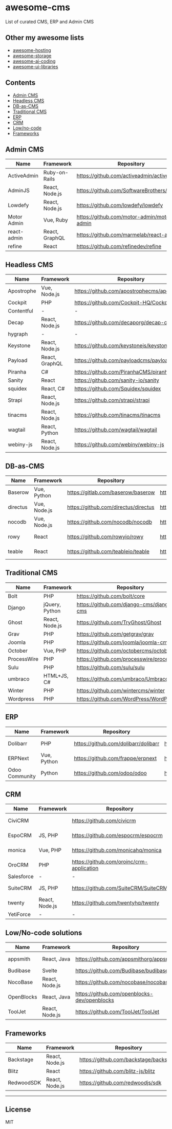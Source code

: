 # awesome-cms

List of curated CMS, ERP and Admin CMS

## Other my awesome lists

- [awesome-hosting](https://github.com/dalisoft/awesome-hosting)
- [awesome-storage](https://github.com/dalisoft/awesome-storage)
- [awesome-ai-coding](https://github.com/dalisoft/awesome-ai-coding)
- [awesome-ui-libraries](https://github.com/dalisoft/awesome-ui-libraries)

## Contents

- [Admin CMS](#admin-cms)
- [Headless CMS](#headless-cms)
- [DB-as-CMS](#db-as-cms)
- [Traditional CMS](#traditional-cms)
- [ERP](#erp)
- [CRM](#crm)
- [Low/no-code](#lowno-code-solutions)
- [Frameworks](#frameworks)

## Admin CMS

| Name        | Framework      | Repository                                    | Website                            | MCP | License  |
| ----------- | -------------- | --------------------------------------------- | ---------------------------------- | --- | -------- |
| ActiveAdmin | Ruby-on-Rails  | <https://github.com/activeadmin/activeadmin>  | <https://activeadmin.info>         | -   | MIT      |
| AdminJS     | React, Node.js | <https://github.com/SoftwareBrothers/adminjs> | <https://adminjs.co>               | -   | MIT      |
| Lowdefy     | React, Node.js | <https://github.com/lowdefy/lowdefy>          | <https://lowdefy.com>              | -   | BUSL-1.1 |
| Motor Admin | Vue, Ruby      | <https://github.com/motor-admin/motor-admin>  | <https://www.getmotoradmin.com>    | -   | AGPL-3.0 |
| react-admin | React, GraphQL | <https://github.com/marmelab/react-admin>     | <https://marmelab.com/react-admin> | -   | MIT      |
| refine      | React          | <https://github.com/refinedev/refine>         | <https://refine.dev>               | -   | MIT      |

## Headless CMS

| Name       | Framework      | Repository                                    | Website                      | MCP                                                        | License      |
| ---------- | -------------- | --------------------------------------------- | ---------------------------- | ---------------------------------------------------------- | ------------ |
| Apostrophe | Vue, Node.js   | <https://github.com/apostrophecms/apostrophe> | <https://apostrophecms.com>  | -                                                          | MIT\*        |
| Cockpit    | PHP            | <https://github.com/Cockpit-HQ/Cockpit>       | <https://getcockpit.com>     | -                                                          | MIT          |
| Contentful | -              | -                                             | <https://www.contentful.com> | [Yes](https://github.com/contentful/contentful-mcp-server) | -            |
| Decap      | React, Node.js | <https://github.com/decaporg/decap-cms>       | <https://decapcms.org>       | -                                                          | MIT          |
| hygraph    | -              | -                                             | <https://hygraph.com>        | Yes                                                        | -            |
| Keystone   | React, Node.js | <https://github.com/keystonejs/keystone>      | <https://keystonejs.com>     | -                                                          | MIT          |
| Payload    | React, GraphQL | <https://github.com/payloadcms/payload>       | <https://payloadcms.com>     | -                                                          | MIT          |
| Piranha    | C#             | <https://github.com/PiranhaCMS/piranha.core>  | <https://piranhacms.org>     | -                                                          | MIT          |
| Sanity     | React          | <https://github.com/sanity-io/sanity>         | <https://www.sanity.io>      | [Yes](https://github.com/sanity-io/sanity-mcp-server)      | MIT          |
| squidex    | React, C#      | <https://github.com/Squidex/squidex>          | <https://squidex.io>         | -                                                          | MIT          |
| Strapi     | React, Node.js | <https://github.com/strapi/strapi>            | <https://strapi.io>          | -                                                          | MIT\*        |
| tinacms    | React, Node.js | <https://github.com/tinacms/tinacms>          | <https://tina.io>            | -                                                          | Apache-2.0   |
| wagtail    | React, Python  | <https://github.com/wagtail/wagtail>          | <https://wagtail.org>        | -                                                          | BSD-3-Clause |
| webiny-js  | React, Node.js | <https://github.com/webiny/webiny-js>         | <https://www.webiny.com>     | -                                                          | MIT\*        |

## DB-as-CMS

| Name     | Framework    | Repository                             | Website               | MCP | License    |
| -------- | ------------ | -------------------------------------- | --------------------- | --- | ---------- |
| Baserow  | Vue, Python  | <https://gitlab.com/baserow/baserow>   | <https://baserow.io>  | -   | MIT        |
| directus | Vue, Node.js | <https://github.com/directus/directus> | <https://directus.io> | -   | BUSL 1.1   |
| nocodb   | Vue, Node.js | <https://github.com/nocodb/nocodb>     | <https://nocodb.com>  | -   | AGPL-3.0   |
| rowy     | React        | <https://github.com/rowyio/rowy>       | <https://www.rowy.io> | -   | Apache-2.0 |
| teable   | React        | <https://github.com/teableio/teable>   | <https://teable.ai>   | -   | AGPL-3.0   |

## Traditional CMS

| Name        | Framework      | Repository                                   | Website                   | MCP                                             | License      |
| ----------- | -------------- | -------------------------------------------- | ------------------------- | ----------------------------------------------- | ------------ |
| Bolt        | PHP            | <https://github.com/bolt/core>               | <https://boltcms.io>      | -                                               | MIT          |
| Django      | jQuery, Python | <https://github.com/django-cms/django-cms>   | <https://django-cms.org>  | -                                               | BSD-3-Claude |
| Ghost       | React, Node.js | <https://github.com/TryGhost/Ghost>          | <https://ghost.org>       | -                                               | MIT          |
| Grav        | PHP            | <https://github.com/getgrav/grav>            | <https://getgrav.org>     | -                                               | MIT          |
| Joomla      | PHP            | <https://github.com/joomla/joomla-cms>       | <https://www.joomla.org>  | -                                               | GPL-2.0      |
| October     | Vue, PHP       | <https://github.com/octobercms/october>      | <https://octobercms.com>  | -                                               | Proprietary  |
| ProcessWire | PHP            | <https://github.com/processwire/processwire> | <https://processwire.com> | -                                               | MPL-2.0      |
| Sulu        | PHP            | <https://github.com/sulu/sulu>               | <https://sulu.io>         | -                                               | MIT          |
| umbraco     | HTML+JS, C#    | <https://github.com/umbraco/Umbraco-CMS>     | <https://umbraco.com>     | -                                               | MIT          |
| Winter      | PHP            | <https://github.com/wintercms/winter>        | <https://wintercms.com>   | -                                               | MIT          |
| Wordpress   | PHP            | <https://github.com/WordPress/WordPress>     | <https://wordpress.org>   | [Yes](https://github.com/WordPress/mcp-adapter) | GPL-2.0      |

## ERP

| Name           | Framework   | Repository                             | Website                     | MCP | License  |
| -------------- | ----------- | -------------------------------------- | --------------------------- | --- | -------- |
| Dolibarr       | PHP         | <https://github.com/dolibarr/dolibarr> | <https://www.dolibarr.org>  | -   | GPL-3.0  |
| ERPNext        | Vue, Python | <https://github.com/frappe/erpnext>    | <https://frappe.io/erpnext> | -   | GPL-3.0  |
| Odoo Community | Python      | <https://github.com/odoo/odoo>         | <https://www.odoo.com>      | -   | LGPL-3.0 |

## CRM

| Name       | Framework      | Repository                                  | Website                      | MCP | License  |
| ---------- | -------------- | ------------------------------------------- | ---------------------------- | --- | -------- |
| CiviCRM    |                | <https://github.com/civicrm>                | <http://civicrm.org>         | -   | AGPL-3.0 |
| EspoCRM    | JS, PHP        | <https://github.com/espocrm/espocrm>        | <https://www.espocrm.com>    | -   | AGPL-3.0 |
| monica     | Vue, PHP       | <https://github.com/monicahq/monica>        | <https://beta.monicahq.com>  | -   | AGPL-3.0 |
| OroCRM     | PHP            | <https://github.com/oroinc/crm-application> | <https://oroinc.com/orocrm>  | -   | OSL-3.0  |
| Salesforce | -              | -                                           | <https://www.salesforce.com> | -   | -        |
| SuiteCRM   | JS, PHP        | <https://github.com/SuiteCRM/SuiteCRM>      | <https://suitecrm.com>       | -   | AGPL-3.0 |
| twenty     | React, Node.js | <https://github.com/twentyhq/twenty>        | <https://twenty.com>         | -   | GPL-3.0  |
| YetiForce  | -              | -                                           | <https://yetiforce.com/en>   | -   | -        |

## Low/No-code solutions

| Name       | Framework      | Repository                                     | Website                        | MCP | License    |
| ---------- | -------------- | ---------------------------------------------- | ------------------------------ | --- | ---------- |
| appsmith   | React, Java    | <https://github.com/appsmithorg/appsmith>      | <https://www.appsmith.com>     | -   | Apache-2.0 |
| Budibase   | Svelte         | <https://github.com/Budibase/budibase>         | <https://budibase.com>         | -   | GPL-3.0    |
| NocoBase   | React, Node.js | <https://github.com/nocobase/nocobase>         | <https://www.nocobase.com>     | -   | AGPL-3.0   |
| OpenBlocks | React, Java    | <https://github.com/openblocks-dev/openblocks> | <https://cloud.openblocks.dev> | -   | AGPL-3.0   |
| ToolJet    | React, Node.js | <https://github.com/ToolJet/ToolJet>           | <https://www.tooljet.ai>       | -   | AGPL-3.0   |

## Frameworks

| Name       | Framework      | Repository                               | Website                | MCP | License    |
| ---------- | -------------- | ---------------------------------------- | ---------------------- | --- | ---------- |
| Backstage  | React, Node.js | <https://github.com/backstage/backstage> | <https://backstage.io> | -   | Apache-2.0 |
| Blitz      | React          | <https://github.com/blitz-js/blitz>      | <https://blitzjs.com>  | -   | MIT        |
| RedwoodSDK | React, Node.js | <https://github.com/redwoodjs/sdk>       | <https://rwsdk.com>    | -   | MIT        |

---

## License

MIT
